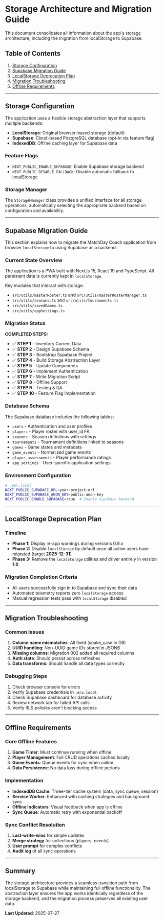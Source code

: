 # Storage Architecture and Migration Guide

This document consolidates all information about the app's storage architecture, including the migration from localStorage to Supabase.

## Table of Contents

1. [Storage Configuration](#storage-configuration)
2. [Supabase Migration Guide](#supabase-migration-guide)
3. [LocalStorage Deprecation Plan](#localstorage-deprecation-plan)
4. [Migration Troubleshooting](#migration-troubleshooting)
5. [Offline Requirements](#offline-requirements)

---

## Storage Configuration

The application uses a flexible storage abstraction layer that supports multiple backends:

- **LocalStorage**: Original browser-based storage (default)
- **Supabase**: Cloud-based PostgreSQL database (opt-in via feature flag)
- **IndexedDB**: Offline caching layer for Supabase data

### Feature Flags

- `NEXT_PUBLIC_ENABLE_SUPABASE`: Enable Supabase storage backend
- `NEXT_PUBLIC_DISABLE_FALLBACK`: Disable automatic fallback to localStorage

### Storage Manager

The `StorageManager` class provides a unified interface for all storage operations, automatically selecting the appropriate backend based on configuration and availability.

---

## Supabase Migration Guide

This section explains how to migrate the MatchDay Coach application from browser `localStorage` to using Supabase as a backend.

### Current State Overview

The application is a PWA built with Next.js 15, React 19 and TypeScript. All persistent data is currently kept in `localStorage`.

Key modules that interact with storage:
- `src/utils/masterRoster.ts` and `src/utils/masterRosterManager.ts`
- `src/utils/seasons.ts` and `src/utils/tournaments.ts`
- `src/utils/savedGames.ts`
- `src/utils/appSettings.ts`

### Migration Status

**COMPLETED STEPS:**
- ✅ **STEP 1** - Inventory Current Data
- ✅ **STEP 2** - Design Supabase Schema
- ✅ **STEP 3** - Bootstrap Supabase Project
- ✅ **STEP 4** - Build Storage Abstraction Layer
- ✅ **STEP 5** - Update Components
- ✅ **STEP 6** - Implement Authentication
- ✅ **STEP 7** - Write Migration Script
- ✅ **STEP 8** - Offline Support
- ✅ **STEP 9** - Testing & QA
- ✅ **STEP 10** - Feature Flag Implementation

### Database Schema

The Supabase database includes the following tables:
- `users` - Authentication and user profiles
- `players` - Player roster with user_id FK
- `seasons` - Season definitions with settings
- `tournaments` - Tournament definitions linked to seasons
- `games` - Game states and metadata
- `game_events` - Normalized game events
- `player_assessments` - Player performance ratings
- `app_settings` - User-specific application settings

### Environment Configuration

```bash
# .env.local
NEXT_PUBLIC_SUPABASE_URL=your-project-url
NEXT_PUBLIC_SUPABASE_ANON_KEY=public-anon-key
NEXT_PUBLIC_ENABLE_SUPABASE=true  # Enable Supabase backend
```

---

## LocalStorage Deprecation Plan

### Timeline
- **Phase 1:** Display in-app warnings during versions 0.9.x
- **Phase 2:** Disable `localStorage` by default once all active users have migrated (target **2025-12-31**)
- **Phase 3:** Remove the `localStorage` utilities and driver entirely in version **1.0**

### Migration Completion Criteria
- All users successfully sign in to Supabase and sync their data
- Automated telemetry reports zero `localStorage` access
- Manual regression tests pass with `localStorage` disabled

---

## Migration Troubleshooting

### Common Issues

1. **Column name mismatches**: All fixed (snake_case in DB)
2. **UUID handling**: Non-UUID game IDs stored in JSONB
3. **Missing columns**: Migration 002 added all required columns
4. **Auth state**: Should persist across refreshes
5. **Data transforms**: Should handle all data types correctly

### Debugging Steps

1. Check browser console for errors
2. Verify Supabase credentials in `.env.local`
3. Check Supabase dashboard for database activity
4. Review network tab for failed API calls
5. Verify RLS policies aren't blocking access

---

## Offline Requirements

### Core Offline Features

1. **Game Timer**: Must continue running when offline
2. **Player Management**: Full CRUD operations cached locally
3. **Game Events**: Queue events for sync when online
4. **Data Persistence**: No data loss during offline periods

### Implementation

- **IndexedDB Cache**: Three-tier cache system (data, sync queue, session)
- **Service Worker**: Enhanced with caching strategies and background sync
- **Offline Indicators**: Visual feedback when app is offline
- **Sync Queue**: Automatic retry with exponential backoff

### Sync Conflict Resolution

1. **Last-write-wins** for simple updates
2. **Merge strategy** for collections (players, events)
3. **User prompt** for complex conflicts
4. **Audit log** of all sync operations

---

## Summary

The storage architecture provides a seamless transition path from localStorage to Supabase while maintaining full offline functionality. The abstraction layer ensures the app works identically regardless of the storage backend, and the migration process preserves all existing user data.

**Last Updated**: 2025-07-27